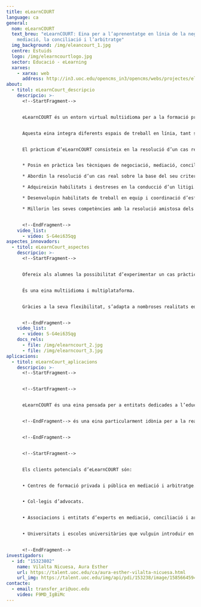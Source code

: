 ```yaml
---
title: eLearnCOURT
language: ca
general:
  nom: eLearnCOURT
  text_breu: "eLearnCOURT: Eina per a l’aprenentatge en línia de la negociació, la
    mediació, la conciliació i l’arbitratge"
  img_background: /img/eleancourt_1.jpg
  centre: Estuids
  logo: /img/elearncourtlogo.jpg
  sector: Educació - eLearning
  xarxes:
    - xarxa: web
      address: http://in3.uoc.edu/opencms_in3/opencms/webs/projectes/elearncourt/ca/index.html
about:
  - titol: eLearnCourt_descripcio
    descripcio: >-
      <!--StartFragment-->


      eLearnCOURT és un entorn virtual multiidioma per a la formació pràctica de les diferents modalitats de resolució de conflictes. El seu objectiu és l’aprenentatge d’habilitats relacionades amb la mediació i l’arbitratge.


      Aquesta eina integra diferents espais de treball en línia, tant síncrons com asíncrons, on es porta a terme un pràcticum en el qual els estudiants, organitzats en equips, assumeixen els rols de reclamants, reclamats, mediadors, conciliadors i àrbitres, respectivament, i resolen un cas real.


      El pràcticum d’eLearnCOURT consisteix en la resolució d’un cas real mitjançant la simulació en línia d’un procés de resolució de conflictes, que assegura l’adquisició de competències professionals imprescindibles en aquest àmbit. eLearnCOURT aconsegueix que els estudiants:


      * Posin en pràctica les tècniques de negociació, mediació, conciliació i arbitratge.

      * Abordin la resolució d’un cas real sobre la base del seu criteri.

      * Adquireixin habilitats i destreses en la conducció d’un litigi.

      * Desenvolupin habilitats de treball en equip i coordinació d’esforços.

      * Millorin les seves competències amb la resolució amistosa dels conflictes.


      <!--EndFragment-->
    video_list:
      - video: S-G4ei63Sqg
aspectes_innovadors:
  - titol: eLearnCourt_aspectes
    descripcio: >-
      <!--StartFragment-->


      Ofereix als alumnes la possibilitat d’experimentar un cas pràctic real de resolució de conflictes, tal com trobaran en la seva carrera professional.


      És una eina multiidioma i multiplataforma.


      Gràcies a la seva flexibilitat, s’adapta a nombroses realitats educatives. K6


      <!--EndFragment-->
    video_list:
      - video: S-G4ei63Sqg
    docs_rels:
      - file: /img/elearncourt_2.jpg
      - file: /img/elearncourt_3.jpg
aplicacions:
  - titol: eLearnCourt_aplicacions
    descripcio: >-
      <!--StartFragment-->


      <!--StartFragment-->


      eLearnCOURT és una eina pensada per a entitats dedicades a l’educació superior que imparteixin formacions en l’àmbit de la mediació i la resolució de conflictes.


      <!--EndFragment--> és una eina particularment idònia per a la realització de cursos de postgrau amb continguts relacionats amb la mediació i l’arbitratge, màsters de resolució de conflictes en línia (RCL), cursos d’actualització i formació contínua dels experts.


      <!--EndFragment-->


      <!--StartFragment-->


      Els clients potencials d’eLearnCOURT són:


      • Centres de formació privada i pública en mediació i arbitratge.


      • Col·legis d’advocats.


      • Associacions i entitats d’experts en mediació, conciliació i arbitratge.


      • Universitats i escoles universitàries que vulguin introduir en el seu portafoli estudis de mediació i arbitratge o que vulguin estendre’ls a la pràctica en línia.


      <!--EndFragment-->
investigadors:
  - id: "15323802"
    name: Vilalta Nicuesa, Aura Esther
    url: https://talent.uoc.edu/ca/aura-esther-vilalta-nicuesa.html
    url_img: https://talent.uoc.edu/img/api/pdi/153238/image/1585664594258
contacte:
  - email: transfer_ari@uoc.edu
    video: F9MD_IgBiMc
---
```


